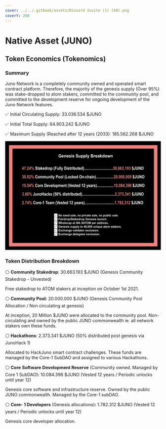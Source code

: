 ```yaml
---
cover: ../../.gitbook/assets/Discord Invite (1) (50).png
coverY: 260
---
```


# Native Asset (JUNO)

## **Token Economics (Tokenomics)**

### **Summary**

Juno Network is a completely community owned and operated smart contract platform. Therefore, the majority of the genesis supply (Over 95%) was stake-dropped to atom stakers, committed to the community pool, and committed to the development reserve for ongoing development of the Juno Network features.

✅ Initial Circulating Supply: 33.036.534 $JUNO

✅ Initial Total Supply: 64.903.242 $JUNO‌

✅ Maximum Supply (Reached after 12 years (2033): 185.562.268 $JUNO

![](<../../.gitbook/assets/image (17) (1).png>)

### **Token Distribution Breakdown**



⚪️ **Community Stakedrop**: 30.663.193 $JUNO (Genesis Community Stakedrop - Unvested)

Free stakedrop to ATOM stakers at inception on October 1st 2021.&#x20;



⚪️ **Community Pool:** 20.000.000 $JUNO (Genesis Community Pool Allocation / Non circulating at genesis)

At inception, 20 Million $JUNO were allocated to the community pool. Non-circulating and owned by the public JUNO commonwealth ie. all network stakers own these funds.



⚪️ **Hackathons**: 2.373.341 $JUNO (50% distributed post genesis via JunoHack 1)

Allocated to HackJuno smart contract challenges. These funds are managed by the Core-1 SubDAO and assigned to various Hackathons.



⚪️ **Core** **Software** **Development Reserve** (Community owned. Managed by Core 1 SubDAO)**:** 10.084.396 $JUNO (Vested 12 years / Periodic unlocks until year 12)

Genesis core software and infrastructure reserve. Owned by the public JUNO commonwealth. Managed by the Core-1 subDAO.



⚪️ **Core- 1 Developers** (Genesis allocations)**:** 1.782.312 $JUNO (Vested 12 years / Periodic unlocks until year 12)

Genesis core developer allocation.

